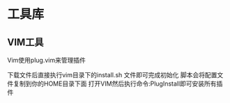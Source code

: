 # 工具库

## VIM工具

Vim使用plug.vim来管理插件

下载文件后直接执行vim目录下的install.sh 文件即可完成初始化
脚本会将配置文件复制到你的HOME目录下面
打开VIM然后执行命令:PlugInstall即可安装所有插件
